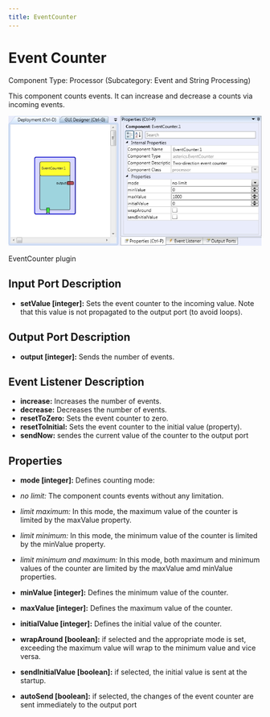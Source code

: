 ```yaml
---
title: EventCounter
---
```


# Event Counter

Component Type: Processor (Subcategory: Event and String Processing)

This component counts events. It can increase and decrease a counts via incoming events.

![Screenshot: EventCounter plugin](./img/EventCounter.jpg "Screenshot: EventCounter plugin")

EventCounter plugin

## Input Port Description

- **setValue \[integer\]:** Sets the event counter to the incoming value. Note that this value is not propagated to the output port (to avoid loops).

## Output Port Description

- **output \[integer\]:** Sends the number of events.

## Event Listener Description

- **increase:** Increases the number of events.
- **decrease:** Decreases the number of events.
- **resetToZero:** Sets the event counter to zero.
- **resetToInitial:** Sets the event counter to the initial value (property).
- **sendNow:** sendes the current value of the counter to the output port

## Properties

- **mode \[integer\]:** Defines counting mode:

- _no limit:_ The component counts events without any limitation.
- _limit maximum:_ In this mode, the maximum value of the counter is limited by the maxValue property.
- _limit minimum:_ In this mode, the minimum value of the counter is limited by the minValue property.
- _limit minimum and maximum:_ In this mode, both maximum and minimum values of the counter are limited by the maxValue amd minValue properties.

- **minValue \[integer\]:** Defines the minimum value of the counter.
- **maxValue \[integer\]:** Defines the maximum value of the counter.
- **initialValue \[integer\]:** Defines the initial value of the counter.
- **wrapAround \[boolean\]:** if selected and the appropriate mode is set, exceeding the maximum value will wrap to the minimum value and vice versa.
- **sendInitialValue \[boolean\]:** if selected, the initial value is sent at the startup.
- **autoSend \[boolean\]:** if selected, the changes of the event counter are sent immediately to the output port
